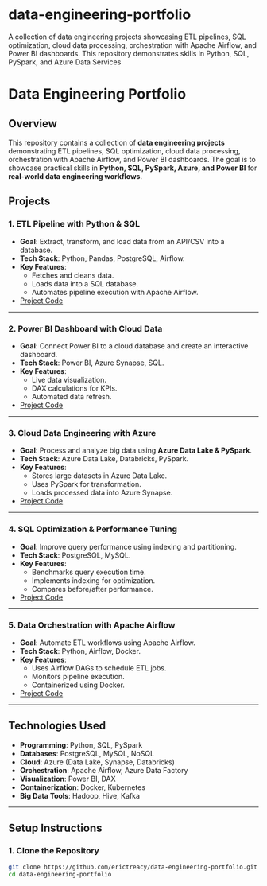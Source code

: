 # data-engineering-portfolio
A collection of data engineering projects showcasing ETL pipelines, SQL optimization, cloud data processing, orchestration with Apache Airflow, and Power BI dashboards. This repository demonstrates skills in Python, SQL, PySpark, and Azure Data Services

# Data Engineering Portfolio

##  Overview
This repository contains a collection of **data engineering projects** demonstrating ETL pipelines, SQL optimization, cloud data processing, orchestration with Apache Airflow, and Power BI dashboards. The goal is to showcase practical skills in **Python, SQL, PySpark, Azure, and Power BI** for **real-world data engineering workflows**.

##  Projects

### 1. ETL Pipeline with Python & SQL
- **Goal**: Extract, transform, and load data from an API/CSV into a database.
- **Tech Stack**: Python, Pandas, PostgreSQL, Airflow.
- **Key Features**:
  - Fetches and cleans data.
  - Loads data into a SQL database.
  - Automates pipeline execution with Apache Airflow.
-  [Project Code](./etl-pipeline)

---

### 2. Power BI Dashboard with Cloud Data
- **Goal**: Connect Power BI to a cloud database and create an interactive dashboard.
- **Tech Stack**: Power BI, Azure Synapse, SQL.
- **Key Features**:
  - Live data visualization.
  - DAX calculations for KPIs.
  - Automated data refresh.
-  [Project Code](./powerbi-dashboard)

---

### 3. Cloud Data Engineering with Azure
- **Goal**: Process and analyze big data using **Azure Data Lake & PySpark**.
- **Tech Stack**: Azure Data Lake, Databricks, PySpark.
- **Key Features**:
  - Stores large datasets in Azure Data Lake.
  - Uses PySpark for transformation.
  - Loads processed data into Azure Synapse.
-  [Project Code](./cloud-data-engineering)

---

### 4. SQL Optimization & Performance Tuning
- **Goal**: Improve query performance using indexing and partitioning.
- **Tech Stack**: PostgreSQL, MySQL.
- **Key Features**:
  - Benchmarks query execution time.
  - Implements indexing for optimization.
  - Compares before/after performance.
-  [Project Code](./sql-optimization)

---

### 5. Data Orchestration with Apache Airflow
- **Goal**: Automate ETL workflows using Apache Airflow.
- **Tech Stack**: Python, Airflow, Docker.
- **Key Features**:
  - Uses Airflow DAGs to schedule ETL jobs.
  - Monitors pipeline execution.
  - Containerized using Docker.
-  [Project Code](./orchestration)

---

##  Technologies Used
- **Programming**: Python, SQL, PySpark
- **Databases**: PostgreSQL, MySQL, NoSQL
- **Cloud**: Azure (Data Lake, Synapse, Databricks)
- **Orchestration**: Apache Airflow, Azure Data Factory
- **Visualization**: Power BI, DAX
- **Containerization**: Docker, Kubernetes
- **Big Data Tools**: Hadoop, Hive, Kafka

---

##  Setup Instructions
### **1. Clone the Repository**
```bash
git clone https://github.com/erictreacy/data-engineering-portfolio.git
cd data-engineering-portfolio
